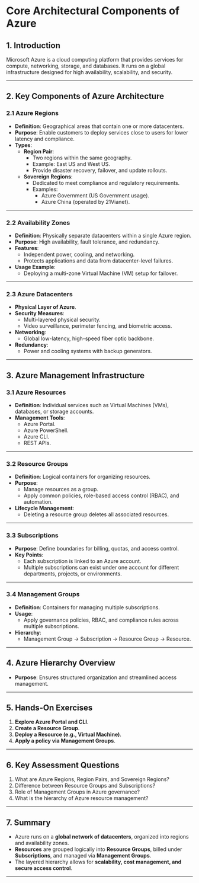 # Core Architectural Components of Azure

## 1. Introduction
Microsoft Azure is a cloud computing platform that provides services for compute, networking, storage, and databases. It runs on a global infrastructure designed for high availability, scalability, and security.

---

## 2. Key Components of Azure Architecture

### 2.1 Azure Regions
- **Definition**: Geographical areas that contain one or more datacenters.
- **Purpose**: Enable customers to deploy services close to users for lower latency and compliance.
- **Types**:
  - **Region Pair**:
    - Two regions within the same geography.
    - Example: East US and West US.
    - Provide disaster recovery, failover, and update rollouts.
  - **Sovereign Regions**:
    - Dedicated to meet compliance and regulatory requirements.
    - Examples:
      - Azure Government (US Government usage).
      - Azure China (operated by 21Vianet).

---

### 2.2 Availability Zones
- **Definition**: Physically separate datacenters within a single Azure region.
- **Purpose**: High availability, fault tolerance, and redundancy.
- **Features**:
  - Independent power, cooling, and networking.
  - Protects applications and data from datacenter-level failures.
- **Usage Example**:
  - Deploying a multi-zone Virtual Machine (VM) setup for failover.

---

### 2.3 Azure Datacenters
- **Physical Layer of Azure**.
- **Security Measures**:
  - Multi-layered physical security.
  - Video surveillance, perimeter fencing, and biometric access.
- **Networking**:
  - Global low-latency, high-speed fiber optic backbone.
- **Redundancy**:
  - Power and cooling systems with backup generators.

---

## 3. Azure Management Infrastructure

### 3.1 Azure Resources
- **Definition**: Individual services such as Virtual Machines (VMs), databases, or storage accounts.
- **Management Tools**:
  - Azure Portal.
  - Azure PowerShell.
  - Azure CLI.
  - REST APIs.

---

### 3.2 Resource Groups
- **Definition**: Logical containers for organizing resources.
- **Purpose**:
  - Manage resources as a group.
  - Apply common policies, role-based access control (RBAC), and automation.
- **Lifecycle Management**:
  - Deleting a resource group deletes all associated resources.

---

### 3.3 Subscriptions
- **Purpose**: Define boundaries for billing, quotas, and access control.
- **Key Points**:
  - Each subscription is linked to an Azure account.
  - Multiple subscriptions can exist under one account for different departments, projects, or environments.

---

### 3.4 Management Groups
- **Definition**: Containers for managing multiple subscriptions.
- **Usage**:
  - Apply governance policies, RBAC, and compliance rules across multiple subscriptions.
- **Hierarchy**:
  - Management Group → Subscription → Resource Group → Resource.

---

## 4. Azure Hierarchy Overview
- **Purpose**: Ensures structured organization and streamlined access management.

---

## 5. Hands-On Exercises
1. **Explore Azure Portal and CLI**.
2. **Create a Resource Group**.
3. **Deploy a Resource (e.g., Virtual Machine)**.
4. **Apply a policy via Management Groups**.

---

## 6. Key Assessment Questions
1. What are Azure Regions, Region Pairs, and Sovereign Regions?
2. Difference between Resource Groups and Subscriptions?
3. Role of Management Groups in Azure governance?
4. What is the hierarchy of Azure resource management?

---

## 7. Summary
- Azure runs on a **global network of datacenters**, organized into regions and availability zones.
- **Resources** are grouped logically into **Resource Groups**, billed under **Subscriptions**, and managed via **Management Groups**.
- The layered hierarchy allows for **scalability, cost management, and secure access control**.

---
